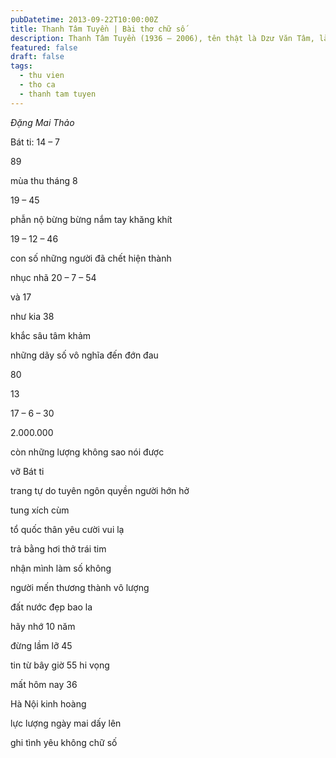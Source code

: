 ```yaml
---
pubDatetime: 2013-09-22T10:00:00Z
title: Thanh Tâm Tuyền | Bài thơ chữ số
description: Thanh Tâm Tuyền (1936 – 2006), tên thật là Dzư Văn Tâm, là một nhà thơ, nhà văn người Việt nổi tiếng, được biết đến với những cách tân thơ ca táo bạo.
featured: false
draft: false
tags:
  - thu vien
  - tho ca
  - thanh tam tuyen
---
```



_Đặng Mai Thảo_

Bát ti: 14 – 7

89

mùa thu tháng 8

19 – 45

phẫn nộ bừng bừng nắm tay khăng khít

19 – 12 – 46

con số những người đã chết hiện thành

nhục nhã 20 – 7 – 54

và 17

như kia 38

khắc sâu tâm khảm

những dãy số vô nghĩa đến đớn đau

80

13

17 – 6 – 30

2.000.000

còn những lượng không sao nói được

vỡ Bát ti

trang tự do tuyên ngôn quyền người hớn hở

tung xích cùm

tổ quốc thân yêu cười vui lạ

trả bằng hơi thở trái tim

nhận mình làm số không

người mến thương thành vô lượng

đất nước đẹp bao la

hãy nhớ 10 năm

đừng lầm lỡ 45

tin từ bây giờ 55 hi vọng

mất hôm nay 36

Hà Nội kinh hoàng

lực lượng ngày mai dấy lên

ghi tình yêu không chữ số
